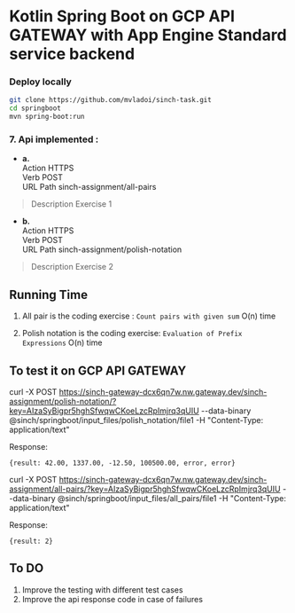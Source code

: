 # Kotlin Spring Boot on GCP API GATEWAY with App Engine Standard service backend 


### Deploy locally 

```sh
git clone https://github.com/mvladoi/sinch-task.git
cd springboot
mvn spring-boot:run 

```

[tutorial]: https://cloud.google.com/community/tutorials/kotlin-springboot-app-engine-java8


### 7. Api implemented : 

- **a.**\
Action	     HTTPS \
Verb         POST\
URL Path     sinch-assignment/all-pairs  
> Description  Exercise 1 

- **b.**\
Action	     HTTPS \
Verb         POST\
URL Path     sinch-assignment/polish-notation
> Description  Exercise 2


## Running Time
1. All pair is the coding exercise : ```Count pairs with given sum```
   O(n) time

2. Polish notation is the coding exercise: ```Evaluation of Prefix Expressions```
    O(n) time
   

## To test it on GCP API GATEWAY 

curl -X POST https://sinch-gateway-dcx6qn7w.nw.gateway.dev/sinch-assignment/polish-notation/?key=AIzaSyBigpr5hghSfwqwCKoeLzcRpImjrq3qUIU  --data-binary  @sinch/springboot/input_files/polish_notation/file1  -H "Content-Type: application/text"

Response: 

```{result: 42.00, 1337.00, -12.50, 100500.00, error, error}```



curl -X POST https://sinch-gateway-dcx6qn7w.nw.gateway.dev/sinch-assignment/all-pairs/?key=AIzaSyBigpr5hghSfwqwCKoeLzcRpImjrq3qUIU  --data-binary  @sinch/springboot/input_files/all_pairs/file1  -H "Content-Type: application/text"

Response:

```{result: 2}```


## To DO
1. Improve the testing with different test cases 
2. Improve the api response code in case of failures 
